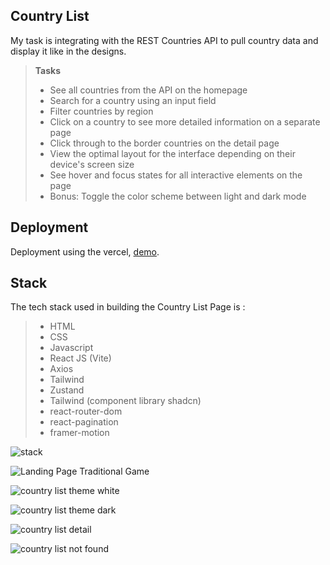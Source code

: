 ##  Country List

My task is integrating with the REST Countries API to pull country data and display it like in the designs.

> **Tasks**
> - See all countries from the API on the homepage
> - Search for a country using an input field
> - Filter countries by region
> - Click on a country to see more detailed information on a separate page
> - Click through to the border countries on the detail page
> - View the optimal layout for the interface depending on their device's screen size
> - See hover and focus states for all interactive elements on the page
> - Bonus: Toggle the color scheme between light and dark mode

## Deployment
Deployment using the vercel, [demo](https://assignment2muchamadsyarifulumam.vercel.app).

## Stack
The tech stack used in building the Country List Page is :
> - HTML
> - CSS
> - Javascript
> - React JS (Vite)
> - Axios
> - Tailwind
> - Zustand
> - Tailwind (component library shadcn)
> - react-router-dom
> - react-pagination
> - framer-motion

![stack](https://i.ibb.co.com/3WvgN7j/New-Project.webp)

![Landing Page Traditional Game](https://i.ibb.co.com/mGt1Vwj/New-Project-2.jpg)

![country list theme white](https://i.ibb.co.com/k2jqLnS/screencapture-assignment2muchamadsyarifulumam-vercel-app-2024-07-17-13-53-12.webp)

![country list theme dark](https://i.ibb.co.com/z7PDsjm/screencapture-assignment2muchamadsyarifulumam-vercel-app-2024-07-17-13-53-56.png)

![country list detail](https://i.ibb.co.com/Wx60v5r/screencapture-assignment2muchamadsyarifulumam-vercel-app-detail-Tunisia-2024-07-17-13-54-47.webp)

![country list not found](https://i.ibb.co.com/CQ9mRYk/screencapture-assignment2muchamadsyarifulumam-vercel-app-2024-07-17-13-55-14.webp)



